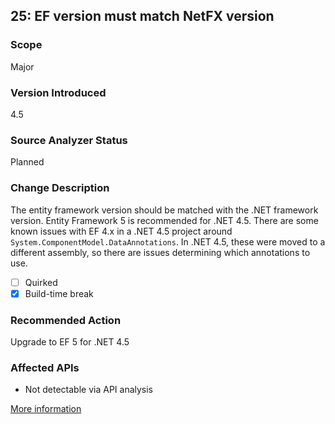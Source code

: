 ## 25: EF version must match NetFX version

### Scope
Major

### Version Introduced
4.5

### Source Analyzer Status
Planned

### Change Description
The entity framework version should be matched with the .NET framework version. Entity Framework 5 is recommended for .NET 4.5. There are some known issues with EF 4.x in a .NET 4.5 project around `System.ComponentModel.DataAnnotations`. In .NET 4.5, these were moved to a different assembly, so there are issues determining which annotations to use.

- [ ] Quirked
- [x] Build-time break

### Recommended Action
Upgrade to EF 5 for .NET 4.5

### Affected APIs
* Not detectable via API analysis

[More information](http://forums.asp.net/t/1779042.aspx)
